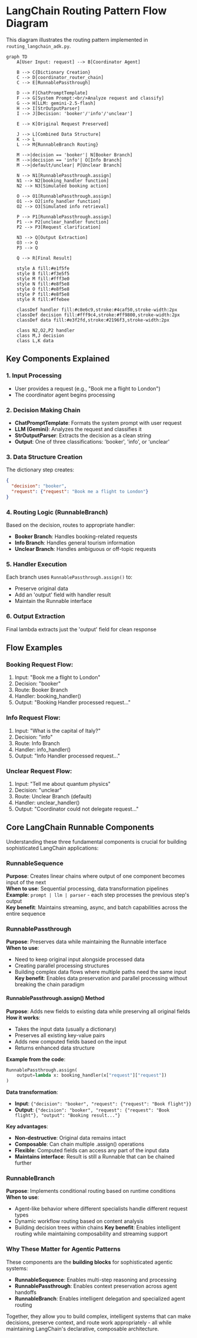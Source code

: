 # LangChain Routing Pattern Flow Diagram

This diagram illustrates the routing pattern implemented in `routing_langchain_adk.py`.

```mermaid
graph TD
    A[User Input: request] --> B[Coordinator Agent]
    
    B --> C{Dictionary Creation}
    C --> D[coordinator_router_chain]
    C --> E[RunnablePassthrough]
    
    D --> F[ChatPromptTemplate]
    F --> G[System Prompt:<br/>Analyze request and classify]
    G --> H[LLM: gemini-2.5-flash]
    H --> I[StrOutputParser]
    I --> J[Decision: 'booker'/'info'/'unclear']
    
    E --> K[Original Request Preserved]
    
    J --> L[Combined Data Structure]
    K --> L
    L --> M{RunnableBranch Routing}
    
    M -->|decision == 'booker'| N[Booker Branch]
    M -->|decision == 'info'| O[Info Branch] 
    M -->|default/unclear| P[Unclear Branch]
    
    N --> N1[RunnablePassthrough.assign]
    N1 --> N2[booking_handler function]
    N2 --> N3[Simulated booking action]
    
    O --> O1[RunnablePassthrough.assign]
    O1 --> O2[info_handler function] 
    O2 --> O3[Simulated info retrieval]
    
    P --> P1[RunnablePassthrough.assign]
    P1 --> P2[unclear_handler function]
    P2 --> P3[Request clarification]
    
    N3 --> Q[Output Extraction]
    O3 --> Q
    P3 --> Q
    
    Q --> R[Final Result]
    
    style A fill:#e1f5fe
    style B fill:#f3e5f5
    style M fill:#fff3e0
    style N fill:#e8f5e8
    style O fill:#e8f5e8
    style P fill:#e8f5e8
    style R fill:#ffebee
    
    classDef handler fill:#c8e6c9,stroke:#4caf50,stroke-width:2px
    classDef decision fill:#fff9c4,stroke:#ff9800,stroke-width:2px
    classDef data fill:#e3f2fd,stroke:#2196f3,stroke-width:2px
    
    class N2,O2,P2 handler
    class M,J decision
    class L,K data
```

## Key Components Explained

### 1. **Input Processing**
- User provides a request (e.g., "Book me a flight to London")
- The coordinator agent begins processing

### 2. **Decision Making Chain**
- **ChatPromptTemplate**: Formats the system prompt with user request
- **LLM (Gemini)**: Analyzes the request and classifies it
- **StrOutputParser**: Extracts the decision as a clean string
- **Output**: One of three classifications: 'booker', 'info', or 'unclear'

### 3. **Data Structure Creation**
The dictionary step creates:
```json
{
  "decision": "booker",
  "request": {"request": "Book me a flight to London"}
}
```

### 4. **Routing Logic (RunnableBranch)**
Based on the decision, routes to appropriate handler:
- **Booker Branch**: Handles booking-related requests
- **Info Branch**: Handles general tourism information
- **Unclear Branch**: Handles ambiguous or off-topic requests

### 5. **Handler Execution**
Each branch uses `RunnablePassthrough.assign()` to:
- Preserve original data
- Add an 'output' field with handler result
- Maintain the Runnable interface

### 6. **Output Extraction**
Final lambda extracts just the 'output' field for clean response

## Flow Examples

### Booking Request Flow:
1. Input: "Book me a flight to London"
2. Decision: "booker" 
3. Route: Booker Branch
4. Handler: booking_handler()
5. Output: "Booking Handler processed request..."

### Info Request Flow:
1. Input: "What is the capital of Italy?"
2. Decision: "info"
3. Route: Info Branch  
4. Handler: info_handler()
5. Output: "Info Handler processed request..."

### Unclear Request Flow:
1. Input: "Tell me about quantum physics"
2. Decision: "unclear"
3. Route: Unclear Branch (default)
4. Handler: unclear_handler()
5. Output: "Coordinator could not delegate request..."

## Core LangChain Runnable Components

Understanding these three fundamental components is crucial for building sophisticated LangChain applications:

### RunnableSequence
**Purpose**: Creates linear chains where output of one component becomes input of the next  
**When to use**: Sequential processing, data transformation pipelines  
**Example**: `prompt | llm | parser` - each step processes the previous step's output  
**Key benefit**: Maintains streaming, async, and batch capabilities across the entire sequence

### RunnablePassthrough
**Purpose**: Preserves data while maintaining the Runnable interface  
**When to use**: 
- Need to keep original input alongside processed data
- Creating parallel processing structures
- Building complex data flows where multiple paths need the same input
**Key benefit**: Enables data preservation and parallel processing without breaking the chain paradigm

#### RunnablePassthrough.assign() Method
**Purpose**: Adds new fields to existing data while preserving all original fields  
**How it works**: 
- Takes the input data (usually a dictionary)
- Preserves all existing key-value pairs
- Adds new computed fields based on the input
- Returns enhanced data structure

**Example from the code**:
```python
RunnablePassthrough.assign(
    output=lambda x: booking_handler(x["request"]["request"])
)
```

**Data transformation**:
- **Input**: `{"decision": "booker", "request": {"request": "Book flight"}}`
- **Output**: `{"decision": "booker", "request": {"request": "Book flight"}, "output": "Booking result..."}`

**Key advantages**:
- **Non-destructive**: Original data remains intact
- **Composable**: Can chain multiple .assign() operations
- **Flexible**: Computed fields can access any part of the input data
- **Maintains interface**: Result is still a Runnable that can be chained further

### RunnableBranch  
**Purpose**: Implements conditional routing based on runtime conditions  
**When to use**: 
- Agent-like behavior where different specialists handle different request types
- Dynamic workflow routing based on content analysis
- Building decision trees within chains
**Key benefit**: Enables intelligent routing while maintaining composability and streaming support

### Why These Matter for Agentic Patterns
These components are the **building blocks** for sophisticated agentic systems:
- **RunnableSequence**: Enables multi-step reasoning and processing
- **RunnablePassthrough**: Enables context preservation across agent handoffs  
- **RunnableBranch**: Enables intelligent delegation and specialized agent routing

Together, they allow you to build complex, intelligent systems that can make decisions, preserve context, and route work appropriately - all while maintaining LangChain's declarative, composable architecture.